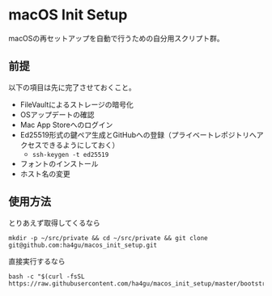 # macOS Init Setup

macOSの再セットアップを自動で行うための自分用スクリプト群。

## 前提

以下の項目は先に完了させておくこと。

- FileVaultによるストレージの暗号化
- OSアップデートの確認
- Mac App Storeへのログイン
- Ed25519形式の鍵ペア生成とGitHubへの登録（プライベートレポジトリへアクセスできるようにしておく）
    - `ssh-keygen -t ed25519`
- フォントのインストール
- ホスト名の変更

## 使用方法

とりあえず取得してくるなら

```shell
mkdir -p ~/src/private && cd ~/src/private && git clone git@github.com:ha4gu/macos_init_setup.git
```

直接実行するなら

```shell
bash -c "$(curl -fsSL https://raw.githubusercontent.com/ha4gu/macos_init_setup/master/bootstrap.sh)"
```
